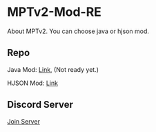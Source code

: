 # MPTv2-Mod-RE
About MPTv2.
You can choose java or hjson mod.

## Repo

Java Mod: [Link](https://github.com/Yunatexya/MPTv2ModRE-java "Java Mod"), (Not ready yet.)

HJSON Mod: [Link](https://github.com/Yunatexya/MPTv2ModRE-hjson "HJSON Mod")

## Discord Server

[Join Server](https://discord.gg/2xtk9uGgRc)
